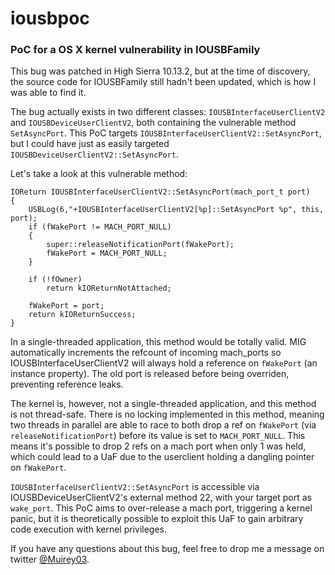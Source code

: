 # iousbpoc
### PoC for a OS X kernel vulnerability in IOUSBFamily

This bug was patched in High Sierra 10.13.2, but at the time of discovery, the source code for IOUSBFamily still hadn't been updated, which is how I was able to find it.

The bug actually exists in two different classes: `IOUSBInterfaceUserClientV2` and `IOUSBDeviceUserClientV2`, both containing the vulnerable method `SetAsyncPort`. This PoC targets `IOUSBInterfaceUserClientV2::SetAsyncPort`, but I could have just as easily targeted `IOUSBDeviceUserClientV2::SetAsyncPort`.

Let's take a look at this vulnerable method:

```
IOReturn IOUSBInterfaceUserClientV2::SetAsyncPort(mach_port_t port)
{
	USBLog(6,"+IOUSBInterfaceUserClientV2[%p]::SetAsyncPort %p", this, port);
	if (fWakePort != MACH_PORT_NULL)
	{
		super::releaseNotificationPort(fWakePort);
		fWakePort = MACH_PORT_NULL;
	}
	
    if (!fOwner)
        return kIOReturnNotAttached;
	
    fWakePort = port;
    return kIOReturnSuccess;
}
```

In a single-threaded application, this method would be totally valid. MIG automatically increments the refcount of incoming mach_ports so IOUSBInterfaceUserClientV2 will always hold a reference on `fWakePort` (an instance property). The old port is released before being overriden, preventing reference leaks.

The kernel is, however, not a single-threaded application, and this method is not thread-safe. There is no locking implemented in this method, meaning two threads in parallel are able to race to both drop a ref on `fWakePort` (via `releaseNotificationPort`) before its value is set to `MACH_PORT_NULL`. This means it's possible to drop 2 refs on a mach port when only 1 was held, which could lead to a UaF due to the userclient holding a dangling pointer on `fWakePort`.

`IOUSBInterfaceUserClientV2::SetAsyncPort` is accessible via IOUSBDeviceUserClientV2's external method 22, with your target port as `wake_port`. This PoC aims to over-release a mach port, triggering a kernel panic, but it is theoretically possible to exploit this UaF to gain arbitrary code execution with kernel privileges.

If you have any questions about this bug, feel free to drop me a message on twitter [@Muirey03](https://twitter.com/Muirey03).